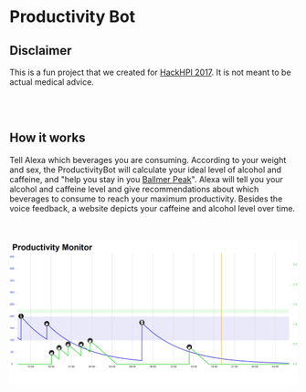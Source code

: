 # Productivity Bot
## Disclaimer
This is a fun project that we created for [HackHPI 2017](https://hackhpi.org/2017/). It is not meant to be actual medical advice.

<br></br>
## How it works
Tell Alexa which beverages you are consuming. According to your weight and sex, the ProductivityBot will calculate your ideal level of alcohol and caffeine, and "help you stay in you [Ballmer Peak](https://xkcd.com/323/)". Alexa will tell you your alcohol and caffeine level and give recommendations about which beverages to consume to reach your maximum productivity. Besides the voice feedback, a website depicts your caffeine and alcohol level over time.

<br></br>
![](productivity_monitor.png)
